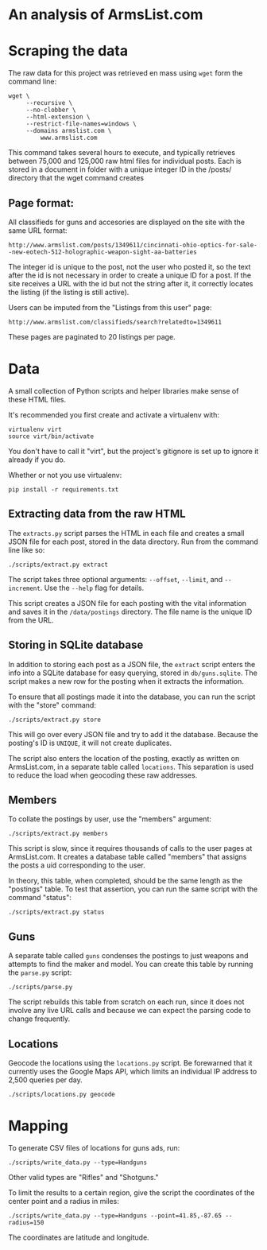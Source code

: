 An analysis of ArmsList.com 
=========

# Scraping the data
The raw data for this project was retrieved en mass using ```wget``` form the command line:

	wget \
		 --recursive \
		 --no-clobber \
		 --html-extension \
		 --restrict-file-names=windows \
		 --domains armslist.com \
			 www.armslist.com
         
This command takes several hours to execute, and typically retrieves between 75,000 and 125,000 
raw html files for individual posts. Each is stored in a document in folder with a unique integer
ID in the /posts/ directory that the wget command creates 

## Page format:
	
All classifieds for guns and accesories are displayed on the site with the same URL format:

	http://www.armslist.com/posts/1349611/cincinnati-ohio-optics-for-sale--new-eotech-512-holographic-weapon-sight-aa-batteries

The integer id is unique to the post, not the user who posted it, so the text after the id is 
not necessary in order to create a unique ID for a post. If the site receives a URL with the
id but not the string after it, it correctly locates the listing (if the listing is still active).

Users can be imputed from the "Listings from this user" page:

	http://www.armslist.com/classifieds/search?relatedto=1349611

These pages are paginated to 20 listings per page. 

# Data

A small collection of Python scripts and helper libraries make sense of these HTML files.

It's recommended you first create and activate a virtualenv with:

    virtualenv virt
    source virt/bin/activate

You don't have to call it "virt", but the project's gitignore is set up to ignore it already if you do.

Whether or not you use virtualenv:

    pip install -r requirements.txt

## Extracting data from the raw HTML

The ```extracts.py``` script parses the HTML in each file and creates a small JSON file for
each post, stored in the data directory. Run from the command line like so:

	./scripts/extract.py extract
	
The script takes three optional arguments: ```--offset```, ```--limit```, and ```--increment```. 
Use the ```--help``` flag for details.

This script creates a JSON file for each posting with the vital information and saves it in the ```/data/postings``` directory.
The file name is the unique ID from the URL.

## Storing in SQLite database
In addition to storing each post as a JSON file, the ```extract``` script enters the info into a SQLite database
for easy querying, stored in ```db/guns.sqlite```. The script makes a new row for the posting when it extracts the 
information.

To ensure that all postings made it into the database, you can run the script with the "store" command:

	./scripts/extract.py store

This will go over every JSON file and try to add it the database. Because the posting's ID is ```UNIQUE```,
it will not create duplicates. 

The script also enters the location of the posting, exactly as written on ArmsList.com, in a separate table
called ```locations```. This separation is used to reduce the load when geocoding these raw addresses.

## Members
To collate the postings by user, use the "members" argument:

	./scripts/extract.py members

This script is slow, since it requires thousands of calls to the user pages at ArmsList.com. It creates a 
database table called "members" that assigns the posts a uid corresponding to the user.

In theory, this table, when completed, should be the same length as the "postings" table. To test that
assertion, you can run the same script with the command "status":

	./scripts/extract.py status

## Guns
A separate table called ```guns``` condenses the postings to just weapons and attempts to find 
the maker and model. You can create this table by running the ```parse.py``` script:

	./scripts/parse.py

The script rebuilds this table from scratch on each run, since it does not involve any live URL calls and because
we can expect the parsing code to change frequently.

## Locations

Geocode the locations using the ```locations.py``` script. Be forewarned that it currently uses the Google Maps API,
which limits an individual IP address to 2,500 queries per day.

	./scripts/locations.py geocode

# Mapping

To generate CSV files of locations for guns ads, run:

	./scripts/write_data.py --type=Handguns
	
Other valid types are "Rifles" and "Shotguns."

To limit the results to a certain region, give the script the coordinates of the center point and a radius in miles:

	./scripts/write_data.py --type=Handguns --point=41.85,-87.65 --radius=150

The coordinates are latitude and longitude.